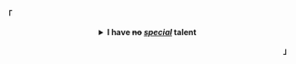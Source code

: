 <p align="left"><b>「</b></p>
  <details align="center">
<summary>
   <strong>I have <del>no</del> <ins><i>special</i></ins> talent</strong>
  </summary>
  <br>
   <samp><sub>I might look like I’m doing nothing, but in my head, I’m quite busy.</sub></samp>
   <br />
   <br />
</details>
<p align="right"><b>」</b></p>
